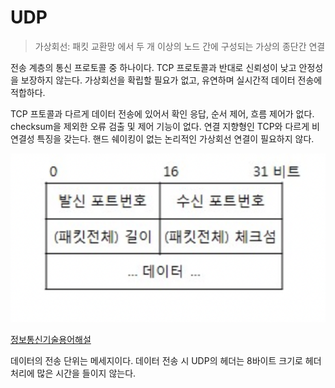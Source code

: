 # UDP

> 가상회선: 패킷 교환망 에서 두 개 이상의 노드 간에 구성되는 가상의 종단간 연결

전송 계층의 통신 프로토콜 중 하나이다. TCP 프로토콜과 반대로 신뢰성이 낮고 안정성을 보장하지 않는다. 가상회선을 확립할 필요가 없고, 유연하며 실시간적 데이터 전송에 적합하다.

TCP 프토콜과 다르게 데이터 전송에 있어서 확인 응답, 순서 제어, 흐름 제어가 없다. checksum을 제외한 오류 검출 및 제어 기능이 없다. 연결 지향형인 TCP와 다르게 비연결성 특징을 갖는다. 핸드 쉐이킹이 없는 논리적인 가상회선 연결이 필요하지 않다.

![](./UDP/udp.png)

[정보통신기술용어해설](http://www.ktword.co.kr/test/view/view.php?m_temp1=323)

데이터의 전송 단위는 메세지이다. 데이터 전송 시 UDP의 헤더는 8바이트 크기로 헤더 처리에 많은 시간을 들이지 않는다.

